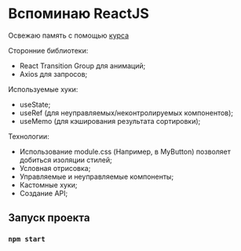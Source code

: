# Вспоминаю ReactJS


Освежаю память с помощью [курса](https://www.youtube.com/watch?v=GNrdg3PzpJQ&t=902s&ab_channel=UlbiTV)

Сторонние библиотеки:
- React Transition Group для анимаций;
- Axios для запросов;

Используемые хуки:
- useState;
- useRef (для неуправляемых/неконтролируемых компонентов);
- useMemo (для кэширования результата сортировки);

Технологии:
- Использование module.css (Например, в MyButton) позволяет добиться изоляции стилей;
- Условная отрисовка;
- Управляемые и неуправляемые компоненты;
- Кастомные хуки;
- Создание API;

## Запуск проекта

### `npm start`
